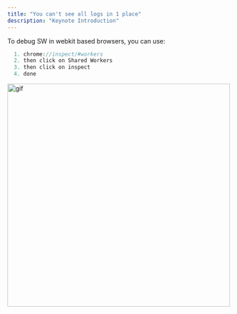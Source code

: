 ```yaml
---
title: "You can't see all logs in 1 place"
description: "Keynote Introduction"
---
```


To debug SW in webkit based browsers, you can use:

```js
  1. chrome://inspect/#workers
  2. then click on Shared Workers
  3. then click on inspect
  4. done
```

<img src="/keynotesw/debug.png" alt="gif" height="500"/>
